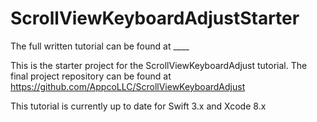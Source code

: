 # ScrollViewKeyboardAdjustStarter

The full written tutorial can be found at ____

This is the starter project for the ScrollViewKeyboardAdjust tutorial. The final project repository can be found at https://github.com/AppcoLLC/ScrollViewKeyboardAdjust

This tutorial is currently up to date for Swift 3.x and Xcode 8.x
